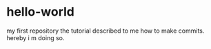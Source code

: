 # hello-world
my first repository
the tutorial described to me how to make commits. hereby i m doing so.
